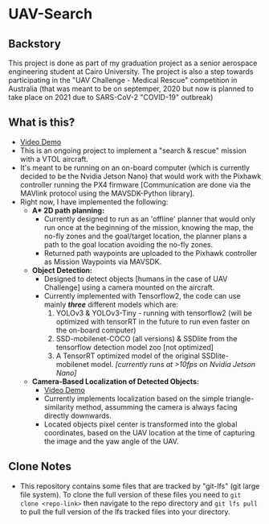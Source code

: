 # UAV-Search

## Backstory

This project is done as part of my graduation project as a senior aerospace engineering student at Cairo University. The project is also a step towards participating in the "UAV Challenge - Medical Rescue" competition in Australia (that was meant to be on septemper, 2020 but now is planned to take place on 2021 due to SARS-CoV-2 "COVID-19" outbreak)

## What is this?

- [Video Demo](https://www.youtube.com/watch?v=-0mwb_KjFy8)
- This is an ongoing project to implement a "search & rescue" mission with a VTOL aircraft.
- It's meant to be running on an on-board computer (which is currently decided to be the Nvidia Jetson Nano) that would work with the Pixhawk controller running the PX4 firmware [Communication are done via the MAVlink protocol using the MAVSDK-Python library].
- Right now, I have implemented the following:
  - **A\* 2D path planning:**
    - Currently designed to run as an 'offline' planner that would only run once at the beginning of the mission, knowing the map, the no-fly zones and the goal/target location, the planner plans a path to the goal location avoiding the no-fly zones.
    - Returned path waypoints are uploaded to the Pixhawk controller as Mission Waypoints via MAVSDK.
  - **Object Detection:**
    - Designed to detect objects [humans in the case of UAV Challenge] using a camera mounted on the aircraft.
    - Currently implemented with Tensorflow2, the code can use mainly ***three*** different models which are:
      1. YOLOv3 & YOLOv3-Tiny - running with tensorflow2 (will be optimized with tensorRT in the future to run even faster on the on-board computer)
      2. SSD-mobilenet-COCO (all versions) & SSDlite from the tensorflow detection model zoo [not optimized]
      3. A TensorRT optimized model of the original SSDlite-mobilenet model. *[currently runs at >10fps on Nvidia Jetson Nano]*
  - **Camera-Based Localization of Detected Objects:**
    - [Video Demo](https://www.youtube.com/watch?v=lc4bMRS7228)
    - Currently implements localization based on the simple triangle-similarity method, assumming the camera is always facing directly downwards.
    - Located objects pixel center is transformed into the global coordinates, based on the UAV location at the time of capturing the image and the yaw angle of the UAV.

## Clone Notes
- This repository contains some files that are tracked by "git-lfs" (git large file system). To clone the full version of these files you need to `git clone <repo-link>` then navigate to the repo directory and `git lfs pull` to pull the full version of the lfs tracked files into your directory.